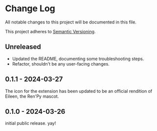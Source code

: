 # Change Log

All notable changes to this project will be documented in this file.

This project adheres to [Semantic Versioning](http://semver.org/).

## Unreleased

-   Updated the README, documenting some troubleshooting steps.
-   Refactor, shouldn't be any user-facing changes.

## 0.1.1 - 2024-03-27

The icon for the extension has been updated to be an official rendition of
Eileen, the Ren'Py mascot.

## 0.1.0 - 2024-03-26

initial public release. yay!
